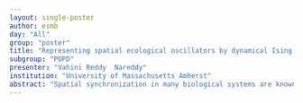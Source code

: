 ```yaml
---
layout: single-poster
author: esmb
day: "All"
group: "poster"
title: "Representing spatial ecological oscillators by dynamical Ising model with memory"
subgroup: "POPD"
presenter: "Vahini Reddy  Nareddy"
institution: "University of Massachusetts Amherst"
abstract: "Spatial synchronization in many biological systems are known to develop from short-range interactions of local oscillators. Locally-coupled ecological oscillators with noise and two-cycle behavior undergo a phase transition from incoherence to synchrony. These phase transitions exist in the Ising universality class, ensuring that the stationary properties of the ecological systems can be replicated by the simple Ising model. The universal properties shared by all the models in the universality class match that of the Ising model. Here we are interested in studying the dynamical properties shared between the ecological oscillators and the Ising model as synchronization is a dynamic phenomenon. We show that we need to go beyond the simple Ising model with nearest neighbor coupling and add a memory term to explain the tendency of local oscillators to maintain their phase of oscillations. We infer the Ising parameters using maximum likelihood methods by representing the ecological oscillators with the dynamical Ising model with memory. This correspondence to the dynamical Ising model is useful as it reveals that the spatial properties arise independent of local dynamics and the Ising parameters play a clear role in both understanding and predicting the dynamics of the ecological system. We study the location of phase transition in Ising parameter space and the ability of the dynamical Ising model to predict the future dynamics. We find that the simple dynamical Ising model is reasonable good at representing the ecological oscillators. This agreement between the dynamics of spatially-coupled ecological oscillators and the dynamical Ising model suggests the potential for simplification of many complex biological systems."
---
```

